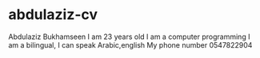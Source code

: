 # abdulaziz-cv
Abdulaziz Bukhamseen
I am 23 years old
 I am a computer programming
I am a bilingual, I can speak Arabic,english
My phone number 0547822904
